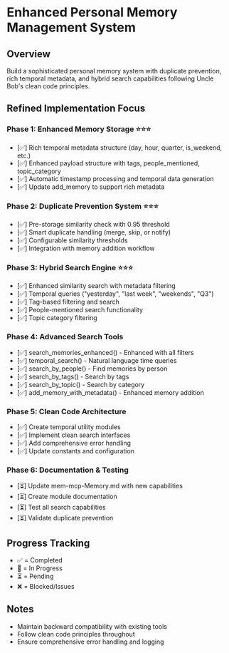 # Enhanced Personal Memory Management System

## Overview
Build a sophisticated personal memory system with duplicate prevention, rich temporal metadata, and hybrid search capabilities following Uncle Bob's clean code principles.

## Refined Implementation Focus

### Phase 1: Enhanced Memory Storage ⭐⭐⭐
- [✅] Rich temporal metadata structure (day, hour, quarter, is_weekend, etc.)
- [✅] Enhanced payload structure with tags, people_mentioned, topic_category
- [✅] Automatic timestamp processing and temporal data generation
- [✅] Update add_memory to support rich metadata

### Phase 2: Duplicate Prevention System ⭐⭐⭐
- [✅] Pre-storage similarity check with 0.95 threshold
- [✅] Smart duplicate handling (merge, skip, or notify)
- [✅] Configurable similarity thresholds
- [✅] Integration with memory addition workflow

### Phase 3: Hybrid Search Engine ⭐⭐⭐
- [✅] Enhanced similarity search with metadata filtering
- [✅] Temporal queries ("yesterday", "last week", "weekends", "Q3")
- [✅] Tag-based filtering and search
- [✅] People-mentioned search functionality
- [✅] Topic category filtering

### Phase 4: Advanced Search Tools
- [✅] search_memories_enhanced() - Enhanced with all filters
- [✅] temporal_search() - Natural language time queries
- [✅] search_by_people() - Find memories by person
- [✅] search_by_tags() - Search by tags
- [✅] search_by_topic() - Search by category
- [✅] add_memory_with_metadata() - Enhanced memory addition

### Phase 5: Clean Code Architecture
- [✅] Create temporal utility modules
- [✅] Implement clean search interfaces
- [✅] Add comprehensive error handling
- [✅] Update constants and configuration

### Phase 6: Documentation & Testing
- [⏳] Update mem-mcp-Memory.md with new capabilities
- [⏳] Create module documentation
- [⏳] Test all search capabilities
- [⏳] Validate duplicate prevention

## Progress Tracking
- ✅ = Completed
- 🚧 = In Progress  
- ⏳ = Pending
- ❌ = Blocked/Issues

## Notes
- Maintain backward compatibility with existing tools
- Follow clean code principles throughout
- Ensure comprehensive error handling and logging
